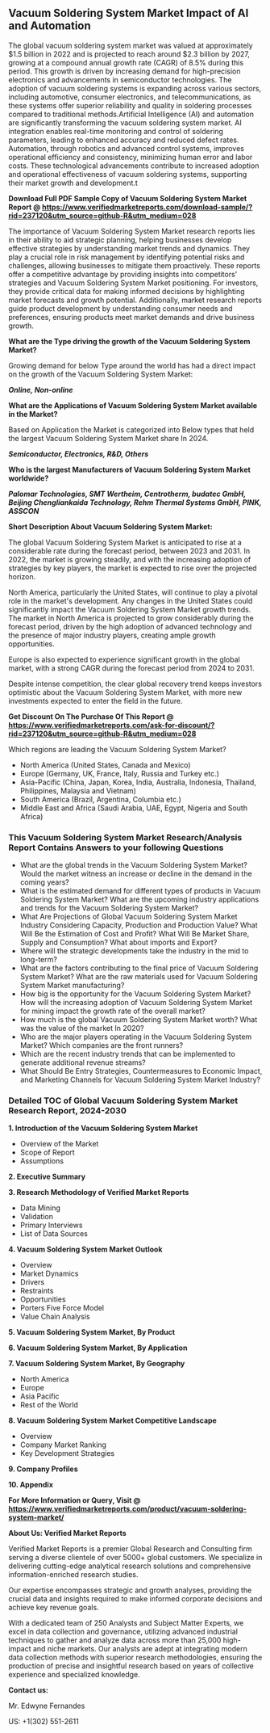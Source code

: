 <h2>Vacuum Soldering System Market Impact of AI and Automation</h2>The global vacuum soldering system market was valued at approximately $1.5 billion in 2022 and is projected to reach around $2.3 billion by 2027, growing at a compound annual growth rate (CAGR) of 8.5% during this period. This growth is driven by increasing demand for high-precision electronics and advancements in semiconductor technologies. The adoption of vacuum soldering systems is expanding across various sectors, including automotive, consumer electronics, and telecommunications, as these systems offer superior reliability and quality in soldering processes compared to traditional methods.Artificial Intelligence (AI) and automation are significantly transforming the vacuum soldering system market. AI integration enables real-time monitoring and control of soldering parameters, leading to enhanced accuracy and reduced defect rates. Automation, through robotics and advanced control systems, improves operational efficiency and consistency, minimizing human error and labor costs. These technological advancements contribute to increased adoption and operational effectiveness of vacuum soldering systems, supporting their market growth and development.t</p><p id="" class=""><strong>Download Full PDF Sample Copy of Vacuum Soldering System Market Report @ <a href="https://www.verifiedmarketreports.com/download-sample/?rid=237120&utm_source=github-R&utm_medium=028" target="_blank">https://www.verifiedmarketreports.com/download-sample/?rid=237120&utm_source=github-R&utm_medium=028</a></strong></p><p>The importance of&nbsp;Vacuum Soldering System Market research reports lies in their ability to aid strategic planning, helping businesses develop effective strategies by understanding market trends and dynamics. They play a crucial role in risk management by identifying potential risks and challenges, allowing businesses to mitigate them proactively. These reports offer a competitive advantage by providing insights into competitors' strategies and Vacuum Soldering System Market positioning. For investors, they provide critical data for making informed decisions by highlighting market forecasts and growth potential. Additionally, market research reports guide product development by understanding consumer needs and preferences, ensuring products meet market demands and drive business growth.</p><p><strong>What are the&nbsp;Type driving the growth of the Vacuum Soldering System Market?</strong></p><p id="" class="">Growing demand for below Type around the world has had a direct impact on the growth of the Vacuum Soldering System Market:</p><em><strong>Online, Non-online</strong></em></p><strong>What are the&nbsp;Applications&nbsp;of Vacuum Soldering System Market available in the Market?</strong></p><p id="" class="">Based on Application the Market is categorized into Below types that held the largest Vacuum Soldering System Market share In 2024.</p><em><strong>Semiconductor, Electronics, R&D, Others</strong></em></p><strong>Who is the largest Manufacturers of Vacuum Soldering System Market worldwide?</strong></p><p><em><strong>Palomar Technologies, SMT Wertheim, Centrotherm, budatec GmbH, Beijing Chengliankaida Technology, Rehm Thermal Systems GmbH, PINK, ASSCON</strong></em></p><p id="" class=""><strong>Short Description About Vacuum Soldering System Market:</strong></p><p>The global Vacuum Soldering System Market is anticipated to rise at a considerable rate during the forecast period, between 2023 and 2031. In 2022, the market is growing steadily, and with the increasing adoption of strategies by key players, the market is expected to rise over the projected horizon.</p><p>North America, particularly the United States, will continue to play a pivotal role in the market's development. Any changes in the United States could significantly impact the Vacuum Soldering System Market growth trends. The market in North America is projected to grow considerably during the forecast period, driven by the high adoption of advanced technology and the presence of major industry players, creating ample growth opportunities.</p><p>Europe is also expected to experience significant growth in the global market, with a strong CAGR during the forecast period from 2024 to 2031.</p><p>Despite intense competition, the clear global recovery trend keeps investors optimistic about the Vacuum Soldering System Market, with more new investments expected to enter the field in the future.</p><p id="" class=""><strong>Get Discount On The Purchase Of This Report @ <a href="https://www.verifiedmarketreports.com/ask-for-discount/?rid=237120&utm_source=github-R&utm_medium=028" target="_blank">https://www.verifiedmarketreports.com/ask-for-discount/?rid=237120&utm_source=github-R&utm_medium=028</a></strong></p>Which regions are leading the Vacuum Soldering System Market?</p><ul><li>North America (United States, Canada and Mexico)</li><li>Europe (Germany, UK, France, Italy, Russia and Turkey etc.)</li><li>Asia-Pacific (China, Japan, Korea, India, Australia, Indonesia, Thailand, Philippines, Malaysia and Vietnam)</li><li>South America (Brazil, Argentina, Columbia etc.)</li><li>Middle East and Africa (Saudi Arabia, UAE, Egypt, Nigeria and South Africa)</li></ul><h3 id="" class="">This Vacuum Soldering System Market Research/Analysis Report Contains Answers to your following Questions</h3><ul><li>What are the global trends in the Vacuum Soldering System Market? Would the market witness an increase or decline in the demand in the coming years?</li><li>What is the estimated demand for different types of products in Vacuum Soldering System Market? What are the upcoming industry applications and trends for the Vacuum Soldering System Market?</li><li>What Are Projections of Global Vacuum Soldering System Market Industry Considering Capacity, Production and Production Value? What Will Be the Estimation of Cost and Profit? What Will Be Market Share, Supply and Consumption? What about imports and Export?</li><li>Where will the strategic developments take the industry in the mid to long-term?</li><li>What are the factors contributing to the final price of Vacuum Soldering System Market? What are the raw materials used for Vacuum Soldering System Market manufacturing?</li><li>How big is the opportunity for the Vacuum Soldering System Market? How will the increasing adoption of Vacuum Soldering System Market for mining impact the growth rate of the overall market?</li><li>How much is the global Vacuum Soldering System Market worth? What was the value of the market In 2020?</li><li>Who are the major players operating in the Vacuum Soldering System Market? Which companies are the front runners?</li><li>Which are the recent industry trends that can be implemented to generate additional revenue streams?</li><li>What Should Be Entry Strategies, Countermeasures to Economic Impact, and Marketing Channels for Vacuum Soldering System Market Industry?</li></ul><h3 id="" class="">Detailed TOC of Global Vacuum Soldering System Market Research Report, 2024-2030</h3><p id="" class=""><strong>1. Introduction of the Vacuum Soldering System Market</strong></p><ul><li>Overview of the Market</li><li>Scope of Report</li><li>Assumptions</li></ul><p id="" class=""><strong>2. Executive Summary</strong></p><p id="" class=""><strong>3. Research Methodology of Verified Market Reports</strong></p><ul><li>Data Mining</li><li>Validation</li><li>Primary Interviews</li><li>List of Data Sources</li></ul><p id="" class=""><strong>4. Vacuum Soldering System Market Outlook</strong></p><ul><li>Overview</li><li>Market Dynamics</li><li>Drivers</li><li>Restraints</li><li>Opportunities</li><li>Porters Five Force Model</li><li>Value Chain Analysis</li></ul><p id="" class=""><strong>5. Vacuum Soldering System Market, By Product</strong></p><p id="" class=""><strong>6. Vacuum Soldering System Market, By Application</strong></p><p id="" class=""><strong>7. Vacuum Soldering System Market, By Geography</strong></p><ul><li>North America</li><li>Europe</li><li>Asia Pacific</li><li>Rest of the World</li></ul><p id="" class=""><strong>8. Vacuum Soldering System Market Competitive Landscape</strong></p><ul><li>Overview</li><li>Company Market Ranking</li><li>Key Development Strategies</li></ul><p id="" class=""><strong>9. Company Profiles</strong></p><p id="" class=""><strong>10. Appendix</strong></p><p id="" class=""><strong>For More Information or Query, Visit @ <a href="https://www.verifiedmarketreports.com/product/vacuum-soldering-system-market/" target="_blank">https://www.verifiedmarketreports.com/product/vacuum-soldering-system-market/</a></strong></p><p id="" class=""><strong>About Us: Verified Market Reports</strong></p><p id="" class="">Verified Market Reports is a premier Global Research and Consulting firm serving a diverse clientele of over 5000+ global customers. We specialize in delivering cutting-edge analytical research solutions and comprehensive information-enriched research studies.</p><p id="" class="">Our expertise encompasses strategic and growth analyses, providing the crucial data and insights required to make informed corporate decisions and achieve key revenue goals.</p><p id="" class="">With a dedicated team of 250 Analysts and Subject Matter Experts, we excel in data collection and governance, utilizing advanced industrial techniques to gather and analyze data across more than 25,000 high-impact and niche markets. Our analysts are adept at integrating modern data collection methods with superior research methodologies, ensuring the production of precise and insightful research based on years of collective experience and specialized knowledge.</p><p id="" class=""><strong>Contact us:</strong></p><p id="" class="">Mr. Edwyne Fernandes</p><p id="" class="">US: +1(302) 551-2611</p>